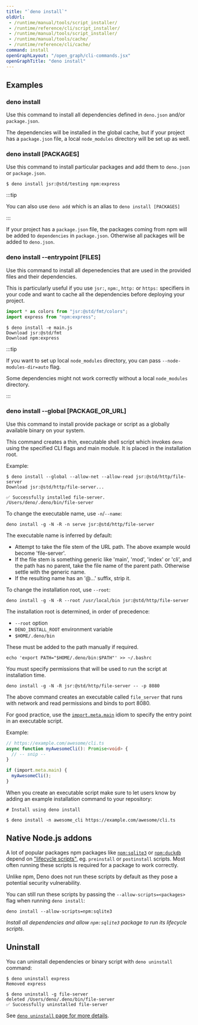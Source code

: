 ```yaml
---
title: "`deno install`"
oldUrl:
 - /runtime/manual/tools/script_installer/
 - /runtime/reference/cli/script_installer/
 - /runtime/manual/tools/script_installer/
 - /runtime/manual/tools/cache/
 - /runtime/reference/cli/cache/
command: install
openGraphLayout: "/open_graph/cli-commands.jsx"
openGraphTitle: "deno install"
---
```


## Examples

### deno install

Use this command to install all dependencies defined in `deno.json` and/or
`package.json`.

The dependencies will be installed in the global cache, but if your project has
a `package.json` file, a local `node_modules` directory will be set up as well.

### deno install [PACKAGES]

Use this command to install particular packages and add them to `deno.json` or
`package.json`.

```shell
$ deno install jsr:@std/testing npm:express
```

:::tip

You can also use `deno add` which is an alias to `deno install [PACKAGES]`

:::

If your project has a `package.json` file, the packages coming from npm will be
added to `dependencies` in `package.json`. Otherwise all packages will be added
to `deno.json`.

### deno install --entrypoint [FILES]

Use this command to install all depenedencies that are used in the provided
files and their dependencies.

This is particularly useful if you use `jsr:`, `npm:`, `http:` or `https:`
specifiers in your code and want to cache all the dependencies before deploying
your project.

```js title="main.js"
import * as colors from "jsr:@std/fmt/colors";
import express from "npm:express";
```

```shell
$ deno install -e main.js
Download jsr:@std/fmt
Download npm:express
```

:::tip

If you want to set up local `node_modules` directory, you can pass
`--node-modules-dir=auto` flag.

Some dependencies might not work correctly without a local `node_modules`
directory.

:::

### deno install --global [PACKAGE_OR_URL]

Use this command to install provide package or script as a globally available
binary on your system.

This command creates a thin, executable shell script which invokes `deno` using
the specified CLI flags and main module. It is placed in the installation root.

Example:

```shell
$ deno install --global --allow-net --allow-read jsr:@std/http/file-server
Download jsr:@std/http/file-server...

✅ Successfully installed file-server.
/Users/deno/.deno/bin/file-server
```

To change the executable name, use `-n`/`--name`:

```shell
deno install -g -N -R -n serve jsr:@std/http/file-server
```

The executable name is inferred by default:

- Attempt to take the file stem of the URL path. The above example would become
  'file-server'.
- If the file stem is something generic like 'main', 'mod', 'index' or 'cli',
  and the path has no parent, take the file name of the parent path. Otherwise
  settle with the generic name.
- If the resulting name has an '@...' suffix, strip it.

To change the installation root, use `--root`:

```shell
deno install -g -N -R --root /usr/local/bin jsr:@std/http/file-server
```

The installation root is determined, in order of precedence:

- `--root` option
- `DENO_INSTALL_ROOT` environment variable
- `$HOME/.deno/bin`

These must be added to the path manually if required.

```shell
echo 'export PATH="$HOME/.deno/bin:$PATH"' >> ~/.bashrc
```

You must specify permissions that will be used to run the script at installation
time.

```shell
deno install -g -N -R jsr:@std/http/file-server -- -p 8080
```

The above command creates an executable called `file_server` that runs with
network and read permissions and binds to port 8080.

For good practice, use the
[`import.meta.main`](/runtime/tutorials/module_metadata/) idiom to specify the
entry point in an executable script.

Example:

```ts
// https://example.com/awesome/cli.ts
async function myAwesomeCli(): Promise<void> {
  // -- snip --
}

if (import.meta.main) {
  myAwesomeCli();
}
```

When you create an executable script make sure to let users know by adding an
example installation command to your repository:

```shell
# Install using deno install

$ deno install -n awesome_cli https://example.com/awesome/cli.ts
```

## Native Node.js addons

A lot of popular packages npm packages like
[`npm:sqlite3`](https://www.npmjs.com/package/sqlite3) or
[`npm:duckdb`](https://www.npmjs.com/package/duckdb) depend on
["lifecycle scripts"](https://docs.npmjs.com/cli/v10/using-npm/scripts#life-cycle-scripts),
eg. `preinstall` or `postinstall` scripts. Most often running these scripts is
required for a package to work correctly.

Unlike npm, Deno does not run these scripts by default as they pose a potential
security vulnerability.

You can still run these scripts by passing the `--allow-scripts=<packages>` flag
when running `deno install`:

```shell
deno install --allow-scripts=npm:sqlite3
```

_Install all dependencies and allow `npm:sqlite3` package to run its lifecycle
scripts_.

## Uninstall

You can uninstall dependencies or binary script with `deno uninstall` command:

```shell
$ deno uninstall express
Removed express
```

```shell
$ deno uninstall -g file-server
deleted /Users/deno/.deno/bin/file-server
✅ Successfully uninstalled file-server
```

See [`deno uninstall` page for more details](/runtime/reference/cli/uninstall/).

